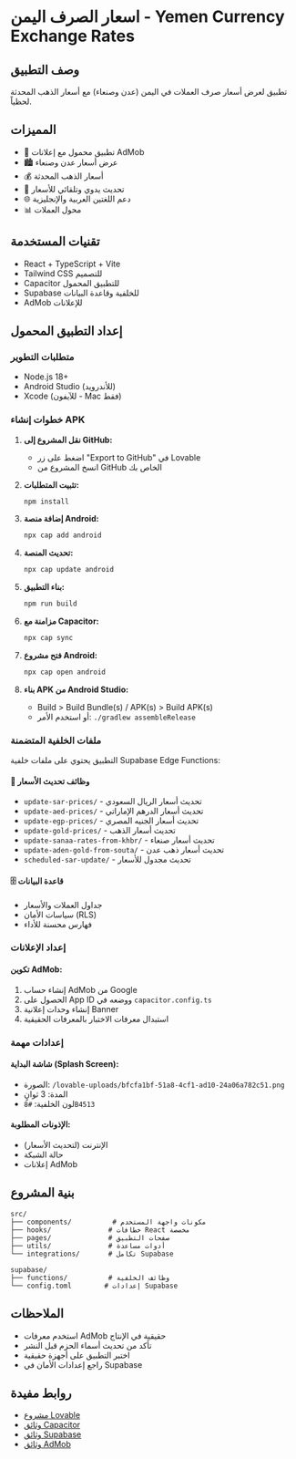 # اسعار الصرف اليمن - Yemen Currency Exchange Rates

## وصف التطبيق
تطبيق لعرض أسعار صرف العملات في اليمن (عدن وصنعاء) مع أسعار الذهب المحدثة لحظياً.

## المميزات
- 📱 تطبيق محمول مع إعلانات AdMob
- 🏙️ عرض أسعار عدن وصنعاء
- 💰 أسعار الذهب المحدثة
- 🔄 تحديث يدوي وتلقائي للأسعار
- 🌐 دعم اللغتين العربية والإنجليزية
- 📊 محول العملات

## تقنيات المستخدمة
- React + TypeScript + Vite
- Tailwind CSS للتصميم
- Capacitor للتطبيق المحمول
- Supabase للخلفية وقاعدة البيانات
- AdMob للإعلانات

## إعداد التطبيق المحمول

### متطلبات التطوير
- Node.js 18+
- Android Studio (للأندرويد)
- Xcode (للآيفون - Mac فقط)

### خطوات إنشاء APK

1. **نقل المشروع إلى GitHub:**
   - اضغط على زر "Export to GitHub" في Lovable
   - انسخ المشروع من GitHub الخاص بك

2. **تثبيت المتطلبات:**
   ```bash
   npm install
   ```

3. **إضافة منصة Android:**
   ```bash
   npx cap add android
   ```

4. **تحديث المنصة:**
   ```bash
   npx cap update android
   ```

5. **بناء التطبيق:**
   ```bash
   npm run build
   ```

6. **مزامنة مع Capacitor:**
   ```bash
   npx cap sync
   ```

7. **فتح مشروع Android:**
   ```bash
   npx cap open android
   ```

8. **بناء APK من Android Studio:**
   - Build > Build Bundle(s) / APK(s) > Build APK(s)
   - أو استخدم الأمر: `./gradlew assembleRelease`

### ملفات الخلفية المتضمنة

التطبيق يحتوي على ملفات خلفية Supabase Edge Functions:

#### 🔄 وظائف تحديث الأسعار
- `update-sar-prices/` - تحديث أسعار الريال السعودي
- `update-aed-prices/` - تحديث أسعار الدرهم الإماراتي  
- `update-egp-prices/` - تحديث أسعار الجنيه المصري
- `update-gold-prices/` - تحديث أسعار الذهب
- `update-sanaa-rates-from-khbr/` - تحديث أسعار صنعاء
- `update-aden-gold-from-souta/` - تحديث أسعار ذهب عدن
- `scheduled-sar-update/` - تحديث مجدول للأسعار

#### 🗄️ قاعدة البيانات
- جداول العملات والأسعار
- سياسات الأمان (RLS)
- فهارس محسنة للأداء

### إعداد الإعلانات

#### تكوين AdMob:
1. إنشاء حساب AdMob من Google
2. الحصول على App ID ووضعه في `capacitor.config.ts`
3. إنشاء وحدات إعلانية Banner
4. استبدال معرفات الاختبار بالمعرفات الحقيقية

### إعدادات مهمة

#### شاشة البداية (Splash Screen):
- الصورة: `/lovable-uploads/bfcfa1bf-51a8-4cf1-ad10-24a06a782c51.png`
- المدة: 3 ثوانٍ
- لون الخلفية: `#8B4513`

#### الإذونات المطلوبة:
- الإنترنت (لتحديث الأسعار)
- حالة الشبكة
- إعلانات AdMob

## بنية المشروع

```
src/
├── components/          # مكونات واجهة المستخدم
├── hooks/              # خطافات React مخصصة
├── pages/              # صفحات التطبيق
├── utils/              # أدوات مساعدة
└── integrations/       # تكامل Supabase

supabase/
├── functions/          # وظائف الخلفية
└── config.toml        # إعدادات Supabase
```

## الملاحظات
- استخدم معرفات AdMob حقيقية في الإنتاج
- تأكد من تحديث أسماء الحزم قبل النشر
- اختبر التطبيق على أجهزة حقيقية
- راجع إعدادات الأمان في Supabase

## روابط مفيدة
- [مشروع Lovable](https://lovable.dev/projects/eba60485-e67c-44be-9844-41260bc973ea)
- [وثائق Capacitor](https://capacitorjs.com/docs)
- [وثائق Supabase](https://supabase.com/docs)
- [وثائق AdMob](https://developers.google.com/admob)
